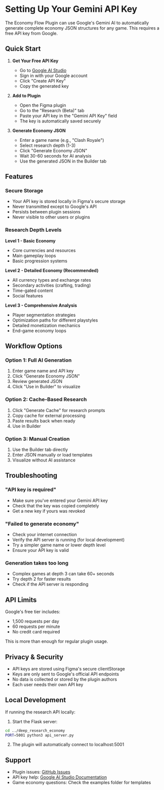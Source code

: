 # Setting Up Your Gemini API Key

The Economy Flow Plugin can use Google's Gemini AI to automatically generate complete economy JSON structures for any game. This requires a free API key from Google.

## Quick Start

1. **Get Your Free API Key**
   - Go to [Google AI Studio](https://aistudio.google.com/app/apikey)
   - Sign in with your Google account
   - Click "Create API Key"
   - Copy the generated key

2. **Add to Plugin**
   - Open the Figma plugin
   - Go to the "Research (Beta)" tab
   - Paste your API key in the "Gemini API Key" field
   - The key is automatically saved securely

3. **Generate Economy JSON**
   - Enter a game name (e.g., "Clash Royale")
   - Select research depth (1-3)
   - Click "Generate Economy JSON"
   - Wait 30-60 seconds for AI analysis
   - Use the generated JSON in the Builder tab

## Features

### Secure Storage
- Your API key is stored locally in Figma's secure storage
- Never transmitted except to Google's API
- Persists between plugin sessions
- Never visible to other users or plugins

### Research Depth Levels

**Level 1 - Basic Economy**
- Core currencies and resources
- Main gameplay loops
- Basic progression systems

**Level 2 - Detailed Economy (Recommended)**
- All currency types and exchange rates
- Secondary activities (crafting, trading)
- Time-gated content
- Social features

**Level 3 - Comprehensive Analysis**
- Player segmentation strategies
- Optimization paths for different playstyles
- Detailed monetization mechanics
- End-game economy loops

## Workflow Options

### Option 1: Full AI Generation
1. Enter game name and API key
2. Click "Generate Economy JSON"
3. Review generated JSON
4. Click "Use in Builder" to visualize

### Option 2: Cache-Based Research
1. Click "Generate Cache" for research prompts
2. Copy cache for external processing
3. Paste results back when ready
4. Use in Builder

### Option 3: Manual Creation
1. Use the Builder tab directly
2. Enter JSON manually or load templates
3. Visualize without AI assistance

## Troubleshooting

### "API key is required"
- Make sure you've entered your Gemini API key
- Check that the key was copied completely
- Get a new key if yours was revoked

### "Failed to generate economy"
- Check your internet connection
- Verify the API server is running (for local development)
- Try a simpler game name or lower depth level
- Ensure your API key is valid

### Generation takes too long
- Complex games at depth 3 can take 60+ seconds
- Try depth 2 for faster results
- Check if the API server is responding

## API Limits

Google's free tier includes:
- 1,500 requests per day
- 60 requests per minute
- No credit card required

This is more than enough for regular plugin usage.

## Privacy & Security

- API keys are stored using Figma's secure clientStorage
- Keys are only sent to Google's official API endpoints
- No data is collected or stored by the plugin authors
- Each user needs their own API key

## Local Development

If running the research API locally:

1. Start the Flask server:
```bash
cd ../deep_research_economy
PORT=5001 python3 api_server.py
```

2. The plugin will automatically connect to localhost:5001

## Support

- Plugin issues: [GitHub Issues](https://github.com/YOUR_USERNAME/economy_flow_plugin/issues)
- API key help: [Google AI Studio Documentation](https://ai.google.dev/tutorials/setup)
- Game economy questions: Check the examples folder for templates